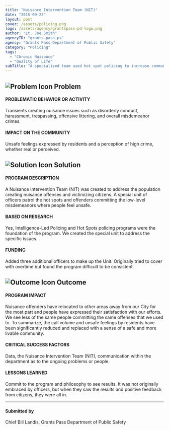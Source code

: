 ```yaml
---
title: "Nuisance Intervention Team (NIT)"
date: "2015-09-22"
layout: post
cover: /assets/policing.png
logo: /assets/agency/grantspass-pd-logo.png
author: "Lt. Joe Smith"
agencyID: "grants-pass-ps"
agency: "Grants Pass Department of Public Safety"
category: "Policing"
tags:
  - "Chronic Nuisance"
  - "Quality of Life"
subTitle: "A specialized team used hot spot policing to increase community safety and livability."
---
```


## ![Problem Icon](https://github.com/google/material-design-icons/raw/master/alert/1x_web/ic_error_outline_black_48dp.png "Problem") Problem

#### PROBLEMATIC BEHAVIOR OR ACTIVITY

Transients creating nuisance issues such as disorderly conduct, harassment, trespassing, offensive littering, and overall misdemeanor crimes.

#### IMPACT ON THE COMMUNITY

Unsafe feelings expressed by residents and a perception of high crime, whether real or perceived.

## ![Solution Icon](https://github.com/google/material-design-icons/raw/master/action/1x_web/ic_lightbulb_outline_black_48dp.png "Solution") Solution

#### PROGRAM DESCRIPTION

A Nuisance Intervention Team (NIT) was created to address the population creating nuisance offenses and victimizing citizens. A special unit of officers patrol the hot spots and offenders committing the low-level misdemeanors where people feel unsafe.

#### BASED ON RESEARCH

Yes, Intelligence-Led Policing and Hot Spots policing programs were the foundation of the program. We created the special unit to address the specific issues.

#### FUNDING

Added three additional officers to make up the Unit. Originally tried to cover with overtime but found the program difficult to be consistent.

## ![Outcome Icon](https://github.com/google/material-design-icons/raw/master/action/1x_web/ic_view_list_black_48dp.png "Outcome") Outcome

#### PROGRAM IMPACT

Nuisance offenders have relocated to other areas away from our City for the most part and people have expressed their satisfaction with our efforts. We see less of the same people committing the same offenses that we used to. To summarize, the call volume and unsafe feelings by residents have been significantly reduced and replaced with a sense of a safe and more livable community.

#### CRITICAL SUCCESS FACTORS

Data, the Nuisance Intervention Team (NIT), communication within the department as to the ongoing problems or people.

#### LESSONS LEARNED

Commit to the program and philosophy to see results. It was not originally embraced by officers, but when they saw the results and positive feedback from citizens, they were all in.

---

#### Submitted by
Chief Bill Landis, Grants Pass Department of Public Safety
